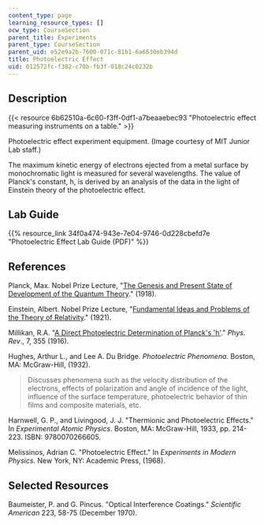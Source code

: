 ```yaml
---
content_type: page
learning_resource_types: []
ocw_type: CourseSection
parent_title: Experiments
parent_type: CourseSection
parent_uid: e52e9a2b-7600-071c-81b1-6a6630eb394d
title: Photoelectric Effect
uid: 012572fc-f382-c70b-fb3f-018c24c0232b
---
```


Description
-----------

{{< resource 6b62510a-6c60-f3ff-0df1-a7beaaebec93 "Photoelectric effect measuring instruments on a table." >}}

Photoelectric effect experiment equipment. (Image courtesy of MIT Junior Lab staff.)

The maximum kinetic energy of electrons ejected from a metal surface by monochromatic light is measured for several wavelengths. The value of Planck's constant, h, is derived by an analysis of the data in the light of Einstein theory of the photoelectric effect.

Lab Guide
---------

{{% resource_link 34f0a474-943e-7e04-9746-0d228cbefd7e "Photoelectric Effect Lab Guide (PDF)" %}}

References
----------

Planck, Max. Nobel Prize Lecture, "[The Genesis and Present State of Development of the Quantum Theory](https://www.nobelprize.org/nobel_prizes/physics/laureates/1918/planck-lecture.html)." (1918).

Einstein, Albert. Nobel Prize Lecture, "[Fundamental Ideas and Problems of the Theory of Relativity](https://www.nobelprize.org/prizes/physics/1921/einstein/lecture/)." (1921).

Millikan, R.A. "[A Direct Photoelectric Determination of Planck's 'h'](https://journals.aps.org/pr/abstract/10.1103/PhysRev.7.355)." _Phys. Rev_., 7, 355 (1916).

Hughes, Arthur L., and Lee A. Du Bridge. _Photoelectric Phenomena_. Boston, MA: McGraw-Hill, (1932).

> Discusses phenomena such as the velocity distribution of the electrons, effects of polarization and angle of incidence of the light, influence of the surface temperature, photoelectric behavior of thin films and composite materials, etc.

Harnwell, G. P., and Livingood, J. J. "Thermionic and Photoelectric Effects." In _Experimental Atomic Physics_. Boston, MA: McGraw-Hill, 1933, pp. 214-223. ISBN: 9780070266605.

Melissinos, Adrian C. "Photoelectric Effect." In _Experiments in Modern Physics_. New York, NY: Academic Press, (1968).

Selected Resources
------------------

Baumeister, P. and G. Pincus. "Optical Interference Coatings." _Scientific American_ 223, 58-75 (December 1970).